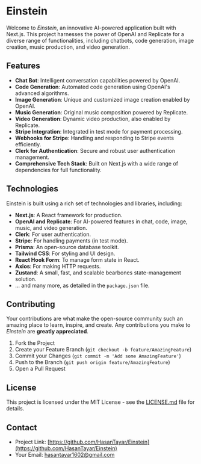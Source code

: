 # Einstein

Welcome to *Einstein*, an innovative AI-powered application built with Next.js. This project harnesses the power of OpenAI and Replicate for a diverse range of functionalities, including chatbots, code generation, image creation, music production, and video generation.

## Features

- **Chat Bot**: Intelligent conversation capabilities powered by OpenAI.
- **Code Generation**: Automated code generation using OpenAI's advanced algorithms.
- **Image Generation**: Unique and customized image creation enabled by OpenAI.
- **Music Generation**: Original music composition powered by Replicate.
- **Video Generation**: Dynamic video production, also enabled by Replicate.
- **Stripe Integration**: Integrated in test mode for payment processing.
- **Webhooks for Stripe**: Handling and responding to Stripe events efficiently.
- **Clerk for Authentication**: Secure and robust user authentication management.
- **Comprehensive Tech Stack**: Built on Next.js with a wide range of dependencies for full functionality.

## Technologies

Einstein is built using a rich set of technologies and libraries, including:

- **Next.js**: A React framework for production.
- **OpenAI and Replicate**: For AI-powered features in chat, code, image, music, and video generation.
- **Clerk**: For user authentication.
- **Stripe**: For handling payments (in test mode).
- **Prisma**: An open-source database toolkit.
- **Tailwind CSS**: For styling and UI design.
- **React Hook Form**: To manage form state in React.
- **Axios**: For making HTTP requests.
- **Zustand**: A small, fast, and scalable bearbones state-management solution.
- ... and many more, as detailed in the `package.json` file.

## Contributing

Your contributions are what make the open-source community such an amazing place to learn, inspire, and create. Any contributions you make to *Einstein* are **greatly appreciated**.

1. Fork the Project
2. Create your Feature Branch (`git checkout -b feature/AmazingFeature`)
3. Commit your Changes (`git commit -m 'Add some AmazingFeature'`)
4. Push to the Branch (`git push origin feature/AmazingFeature`)
5. Open a Pull Request

## License

This project is licensed under the MIT License - see the [LICENSE.md](LICENSE.md) file for details.

## Contact

- Project Link: [https://github.com/HasanTayar/Einstein](https://github.com/HasanTayar/Einstein)
- Your Email: [hasantayar1602@gmail.com](mailto:hasantayar1602@gmail.com)
